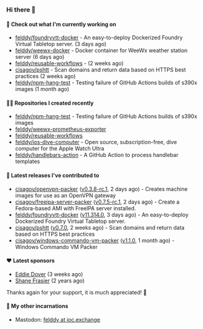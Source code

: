 ### Hi there 👋

#### 👷 Check out what I'm currently working on

- [felddy/foundryvtt-docker](https://github.com/felddy/foundryvtt-docker) - An easy-to-deploy Dockerized Foundry Virtual Tabletop server. (3 days ago)
- [felddy/weewx-docker](https://github.com/felddy/weewx-docker) - Docker container for WeeWx weather station server (6 days ago)
- [felddy/reusable-workflows](https://github.com/felddy/reusable-workflows) -  (2 weeks ago)
- [cisagov/pshtt](https://github.com/cisagov/pshtt) - Scan domains and return data based on HTTPS best practices (2 weeks ago)
- [felddy/npm-hang-test](https://github.com/felddy/npm-hang-test) - Testing failure of GitHub Actions builds of s390x images (1 month ago)

#### 👨‍💻 Repositories I created recently

- [felddy/npm-hang-test](https://github.com/felddy/npm-hang-test) - Testing failure of GitHub Actions builds of s390x images
- [felddy/weewx-prometheus-exporter](https://github.com/felddy/weewx-prometheus-exporter)
- [felddy/reusable-workflows](https://github.com/felddy/reusable-workflows)
- [felddy/ios-dive-computer](https://github.com/felddy/ios-dive-computer) - Open source, subscription-free, dive computer for the Apple Watch Ultra
- [felddy/handlebars-action](https://github.com/felddy/handlebars-action) - A GitHub Action to process handlebar templates

#### 🚀 Latest releases I've contributed to

- [cisagov/openvpn-packer](https://github.com/cisagov/openvpn-packer) ([v0.3.8-rc.1](https://github.com/cisagov/openvpn-packer/releases/tag/v0.3.8-rc.1), 2 days ago) - Creates machine images for use as an OpenVPN gateway
- [cisagov/freeipa-server-packer](https://github.com/cisagov/freeipa-server-packer) ([v0.7.5-rc.1](https://github.com/cisagov/freeipa-server-packer/releases/tag/v0.7.5-rc.1), 2 days ago) - Create a Fedora-based AMI with FreeIPA server installed.
- [felddy/foundryvtt-docker](https://github.com/felddy/foundryvtt-docker) ([v11.314.0](https://github.com/felddy/foundryvtt-docker/releases/tag/v11.314.0), 3 days ago) - An easy-to-deploy Dockerized Foundry Virtual Tabletop server.
- [cisagov/pshtt](https://github.com/cisagov/pshtt) ([v0.7.0](https://github.com/cisagov/pshtt/releases/tag/v0.7.0), 2 weeks ago) - Scan domains and return data based on HTTPS best practices
- [cisagov/windows-commando-vm-packer](https://github.com/cisagov/windows-commando-vm-packer) ([v1.1.0](https://github.com/cisagov/windows-commando-vm-packer/releases/tag/v1.1.0), 1 month ago) - Windows Commando VM Packer

#### ❤️ Latest sponsors
- [Eddie Dover](https://github.com/EddieDover) (3 weeks ago)
- [Shane Frasier](https://github.com/jsf9k) (2 years ago)

Thanks again for your support, it is much appreciated! 🙏

#### 🐋 My other incarnations
- Mastodon: <a rel="me" href="https://ioc.exchange/@felddy">felddy at ioc.exchange</a>
